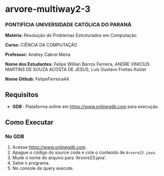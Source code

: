 # arvore-multiway2-3

### PONTIFÍCIA UNIVERSIDADE CATÓLICA DO PARANÁ

**Matéria:** Resolução de Problemas Estruturados em Computação 

**Curso:** CIÊNCIA DA COMPUTAÇÃO

**Professor:** Andrey Cabral Meira

**Nome dos Estudantes:** Felipe Willian Barros Ferreira, ANDRE VINICIUS MARTINS DE SOUZA ACOSTA DE JESUS, Luis Gustavo Freitas Kulzer

**Nome Github:** FelipeFerreira44

## Requisitos

- **GDB** : Plataforma online em https://www.onlinegdb.com para execução.
## Como Executar

### No GDB 
1. Acesse https://www.onlinegdb.com.
2. Apague o código do source code e cole o conteúdo de `Arvore23.java`.
3. Mude o nome do arquivo para 'Arvore23.java'.
4. Salve o programa.
5. No console de query execute.
